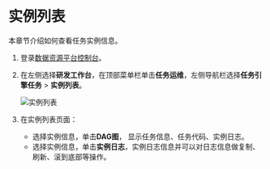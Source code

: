 # 实例列表

本章节介绍如何查看任务实例信息。

1.  登录[数据资源平台控制台](https://dataq.console.aliyun.com)。

2.  在左侧选择**研发工作台**，在顶部菜单栏单击**任务运维**，左侧导航栏选择**任务引擎任务** \> **实例列表**。

    ![实例列表](https://static-aliyun-doc.oss-accelerate.aliyuncs.com/assets/img/zh-CN/7947330161/p190059.png)

3.  在实例列表页面：

    -   选择实例信息，单击**DAG图**， 显示任务信息、任务代码、实例日志。
    -   选择实例信息，单击**实例日志**，实例日志信息并可以对日志信息做复制、刷新、滚到底部等操作。

